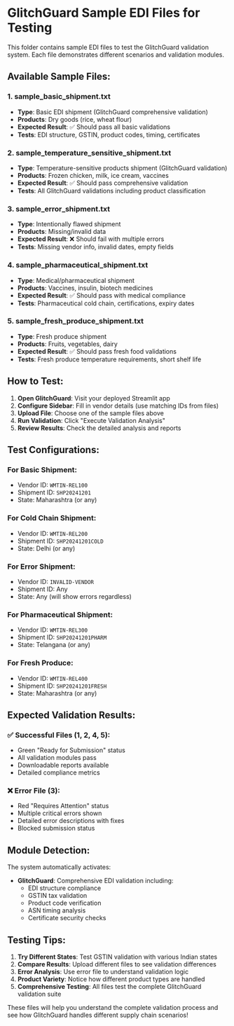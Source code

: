 # GlitchGuard Sample EDI Files for Testing

This folder contains sample EDI files to test the GlitchGuard validation system. Each file demonstrates different scenarios and validation modules.

## Available Sample Files:

### 1. **sample_basic_shipment.txt**
- **Type**: Basic EDI shipment (GlitchGuard comprehensive validation)
- **Products**: Dry goods (rice, wheat flour)
- **Expected Result**: ✅ Should pass all basic validations
- **Tests**: EDI structure, GSTIN, product codes, timing, certificates

### 2. **sample_temperature_sensitive_shipment.txt** 
- **Type**: Temperature-sensitive products shipment (GlitchGuard validation)
- **Products**: Frozen chicken, milk, ice cream, vaccines
- **Expected Result**: ✅ Should pass comprehensive validation
- **Tests**: All GlitchGuard validations including product classification

### 3. **sample_error_shipment.txt**
- **Type**: Intentionally flawed shipment  
- **Products**: Missing/invalid data
- **Expected Result**: ❌ Should fail with multiple errors
- **Tests**: Missing vendor info, invalid dates, empty fields

### 4. **sample_pharmaceutical_shipment.txt**
- **Type**: Medical/pharmaceutical shipment
- **Products**: Vaccines, insulin, biotech medicines
- **Expected Result**: ✅ Should pass with medical compliance
- **Tests**: Pharmaceutical cold chain, certifications, expiry dates

### 5. **sample_fresh_produce_shipment.txt**
- **Type**: Fresh produce shipment
- **Products**: Fruits, vegetables, dairy
- **Expected Result**: ✅ Should pass fresh food validations
- **Tests**: Fresh produce temperature requirements, short shelf life

## How to Test:

1. **Open GlitchGuard**: Visit your deployed Streamlit app
2. **Configure Sidebar**: Fill in vendor details (use matching IDs from files)
3. **Upload File**: Choose one of the sample files above
4. **Run Validation**: Click "Execute Validation Analysis"
5. **Review Results**: Check the detailed analysis and reports

## Test Configurations:

### For Basic Shipment:
- Vendor ID: `WMTIN-REL100`
- Shipment ID: `SHP20241201`
- State: Maharashtra (or any)

### For Cold Chain Shipment:
- Vendor ID: `WMTIN-REL200`  
- Shipment ID: `SHP20241201COLD`
- State: Delhi (or any)

### For Error Shipment:
- Vendor ID: `INVALID-VENDOR`
- Shipment ID: Any
- State: Any (will show errors regardless)

### For Pharmaceutical Shipment:
- Vendor ID: `WMTIN-REL300`
- Shipment ID: `SHP20241201PHARM`
- State: Telangana (or any)

### For Fresh Produce:
- Vendor ID: `WMTIN-REL400`
- Shipment ID: `SHP20241201FRESH`  
- State: Maharashtra (or any)

## Expected Validation Results:

### ✅ **Successful Files** (1, 2, 4, 5):
- Green "Ready for Submission" status
- All validation modules pass
- Downloadable reports available
- Detailed compliance metrics

### ❌ **Error File** (3):
- Red "Requires Attention" status  
- Multiple critical errors shown
- Detailed error descriptions with fixes
- Blocked submission status

## Module Detection:

The system automatically activates:

- **GlitchGuard**: Comprehensive EDI validation including:
  - EDI structure compliance
  - GSTIN tax validation  
  - Product code verification
  - ASN timing analysis
  - Certificate security checks

## Testing Tips:

1. **Try Different States**: Test GSTIN validation with various Indian states
2. **Compare Results**: Upload different files to see validation differences  
3. **Error Analysis**: Use error file to understand validation logic
4. **Product Variety**: Notice how different product types are handled
5. **Comprehensive Testing**: All files test the complete GlitchGuard validation suite

These files will help you understand the complete validation process and see how GlitchGuard handles different supply chain scenarios!
